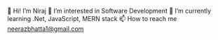 👋 Hi! I’m Niraj
👀 I’m interested in Software Development
🌱 I’m currently learning .Net, JavaScript, MERN stack
📫 How to reach me neerazbhatta1@gmail.com
 
